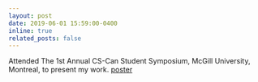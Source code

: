 ```yaml
---
layout: post
date: 2019-06-01 15:59:00-0400
inline: true
related_posts: false
---
```

Attended The 1st Annual CS-Can Student Symposium, McGill University, Montreal, to present my work. [poster](https://uwaterloo.ca/scholar/sites/ca.scholar/files/bkassaie/files/cs_can2019.pdf)

